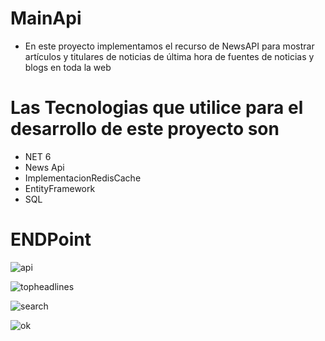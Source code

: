 # MainApi
- En este proyecto implementamos el recurso de NewsAPI para mostrar artículos y titulares de noticias de última hora de fuentes de noticias y blogs en toda la web

# Las Tecnologias que utilice para el desarrollo de este proyecto son 
- NET 6
- News Api
- ImplementacionRedisCache 
- EntityFramework
- SQL
# ENDPoint
![api](https://user-images.githubusercontent.com/99928377/177228070-2c66d643-5b44-4722-becc-44081cd0fcae.JPG)

![topheadlines](https://user-images.githubusercontent.com/99928377/177228079-f3376b41-8912-4484-a36b-58a3e992e763.JPG)

![search](https://user-images.githubusercontent.com/99928377/177228101-4ba9c098-0dec-4d69-91e5-de72c4971542.JPG)

![ok](https://user-images.githubusercontent.com/99928377/177228108-af86974e-cbbd-45f3-b47f-64050ebfe32f.JPG)
